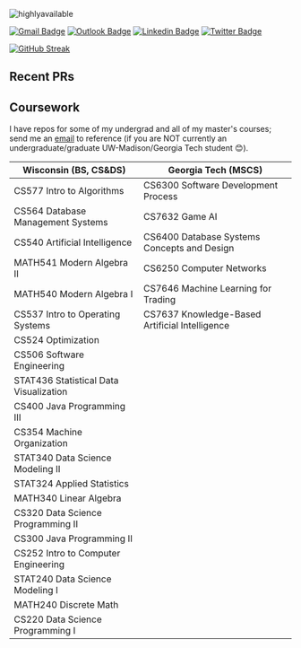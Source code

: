 <p align="left"> <img src="https://komarev.com/ghpvc/?username=peter-w-bryant&label=Profile%20views&color=0e75b6&style=flat" alt="highlyavailable" /> </p>

[![Gmail Badge](https://img.shields.io/badge/-pwbryant1@gmail.com-c14438?style=flat&logo=Gmail&logoColor=white&link=mailto:pwbryant1@gmail.com)](mailto:pwbryant1@gmail.com)
[![Outlook Badge](https://img.shields.io/badge/-peter.bryant@gatech.edu-B3A369?style=flat&logo=Microsoft-Outlook&logoColor=white&link=mailto:peter.bryant@gatech.edu)](mailto:peter.bryant@gatech.edu)
[![Linkedin Badge](https://img.shields.io/badge/-Peter&nbsp;Bryant-blue?style=flat&logo=Linkedin&logoColor=white&link=https://www.linkedin.com/in/peter-bryant-33b7091b6/)](https://www.linkedin.com/in/peter-bryant-33b7091b6/)
[![Twitter Badge](https://img.shields.io/badge/-@peterwbryant-1ca0f1?style=flat&labelColor=1ca0f1&logo=twitter&logoColor=white&link=https://twitter.com/peterwbryant)](https://twitter.com/peterwbryant)

[![GitHub Streak](https://streak-stats.demolab.com?user=highlyavailable&theme=dark)](https://git.io/streak-stats)

## Recent PRs

<!--START_SECTION:recent-prs-->
<!--END_SECTION:recent-prs-->

## Coursework
I have repos for some of my undergrad and all of my master's courses; send me an [email](mailto:pwbryant1@gmail.com) to reference (if you are NOT currently an undergraduate/graduate UW-Madison/Georgia Tech student 😊).

| Wisconsin (BS, CS&DS) | Georgia Tech (MSCS)|
|------------------------|----------------------|
| CS577 Intro to Algorithms | CS6300 Software Development Process |
| CS564 Database Management Systems | CS7632 Game AI |
| CS540 Artificial Intelligence | CS6400 Database Systems Concepts and Design |
| MATH541 Modern Algebra II | CS6250 Computer Networks |
| MATH540 Modern Algebra I | CS7646 Machine Learning for Trading |
| CS537 Intro to Operating Systems | CS7637 Knowledge-Based Artificial Intelligence |
| CS524 Optimization | |
| CS506 Software Engineering | |
| STAT436 Statistical Data Visualization | |
| CS400 Java Programming III | |
| CS354 Machine Organization | |
| STAT340 Data Science Modeling II | |
| STAT324 Applied Statistics | |
| MATH340 Linear Algebra | |
| CS320 Data Science Programming II | |
| CS300 Java Programming II | |
| CS252 Intro to Computer Engineering | |
| STAT240 Data Science Modeling I | |
| MATH240 Discrete Math | |
| CS220 Data Science Programming I | |
